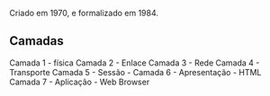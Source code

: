 Criado em 1970, e formalizado em 1984.

## Camadas

Camada 1 - física 
Camada 2 - Enlace
Camada 3 - Rede
Camada 4 - Transporte
Camada 5 - Sessão - 
Camada 6 - Apresentação - HTML
Camada 7 - Aplicação  - Web Browser 